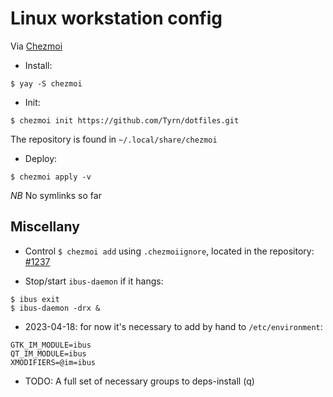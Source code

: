 # Linux workstation config

Via [Chezmoi](https://www.chezmoi.io/)

- Install:
```
$ yay -S chezmoi
```
- Init:
```
$ chezmoi init https://github.com/Tyrn/dotfiles.git
```
The repository is found in `~/.local/share/chezmoi`

- Deploy:
```
$ chezmoi apply -v
```

*NB* No symlinks so far

## Miscellany

- Control `$ chezmoi add` using `.chezmoiignore`, located in the repository: [#1237](https://github.com/twpayne/chezmoi/issues/1237)

- Stop/start `ibus-daemon` if it hangs:
```
$ ibus exit
$ ibus-daemon -drx &
```
- 2023-04-18: for now it's necessary to add by hand to `/etc/environment`:
```
GTK_IM_MODULE=ibus
QT_IM_MODULE=ibus
XMODIFIERS=@im=ibus
```
- TODO: A full set of necessary groups to deps-install (q)
